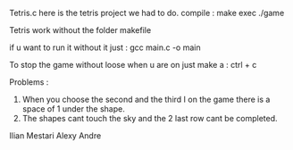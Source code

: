 Tetris.c
here is the tetris project we had to do.
compile : make
exec ./game


Tetris work without the folder makefile 

if u want to run it without it just : 
gcc main.c -o main

To stop the game without loose when u are on just make a : ctrl + c


Problems : 
 1) When you choose the second and the third I on the game there is a space of 1 under the shape. 
 2) The shapes cant touch the sky and the 2 last row cant be completed. 


Ilian Mestari
Alexy Andre

